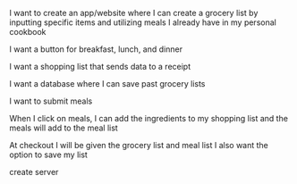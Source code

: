 I want to create an app/website where I can create a grocery list by inputting specific items and utilizing meals I already have in my personal cookbook

I want a button for breakfast, lunch, and dinner

I want a shopping list that sends data to a receipt

I want a database where I can save past grocery lists

I want to submit meals

When I click on meals, I can add the ingredients to my shopping list
and the meals will add to the meal list

At checkout I will be given the grocery list and meal list
I also want the option to save my list

create server
